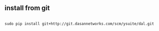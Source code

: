 ## install from git
<pre><code>
sudo pip install git+http://git.dasannetworks.com/scm/ysuite/dal.git
</pre></code>
